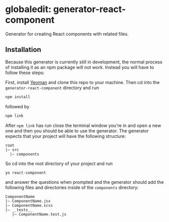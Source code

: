 # globaledit: generator-react-component
Generator for creating React components with related files.

## Installation

Because this generator is currently still in development, the normal process of installing it as an npm package will not work. Instead you will have to follow these steps:

First, install [Yeoman](http://yeoman.io) and clone this repo to your machine. Then cd into the `generator-react-component` directory and run
```bash
npm install
```
followed by
```bash
npm link
```

After `npm link` has run close the terminal window you're in and open a new one and then you should be able to use the generator. The generator expects that your project will have the following structure:

```
root
|— src
  |— components
```
So cd into the root directory of your project and run

```bash
yo react-component
```
and answer the questions when prompted and the generator should add the following files and directories inside of the `components` directory:
```
ComponentName
|— ComponentName.jsx
|— ComponentName.scss
|— __tests__
   |— ComponentName.test.js
```
